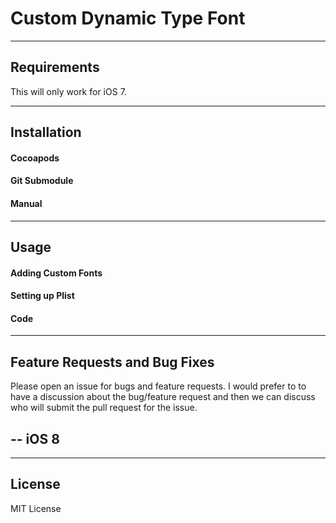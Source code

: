 Custom Dynamic Type Font
=====================

----------
Requirements
----------
This will only work for iOS 7.

----------
Installation
----------
#### Cocoapods
#### Git Submodule
#### Manual

---------
Usage
---------

#### Adding Custom Fonts
#### Setting up Plist
#### Code

---------
Feature Requests and Bug Fixes
---------
Please open an issue for bugs and feature requests. I would prefer to to have a discussion about the bug/feature request and then we can discuss who will submit the pull request for the issue.

--
iOS 8
--


---------
License
---------
MIT License
